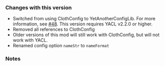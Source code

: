 ### Changes with this version
- Switched from using ClothConfig to YetAnotherConfigLib. For more information, see [#48](https://www.github.com/mrbuilder1961/WheresMyChatHistory/issues/48). This version requires YACL v2.2.0 or higher.
- Removed all references to ClothConfig
- Older versions of this mod will still work with ClothConfig, but will not work with YACL.
- Renamed config option `nameStr` to `nameFormat`

### Notes
